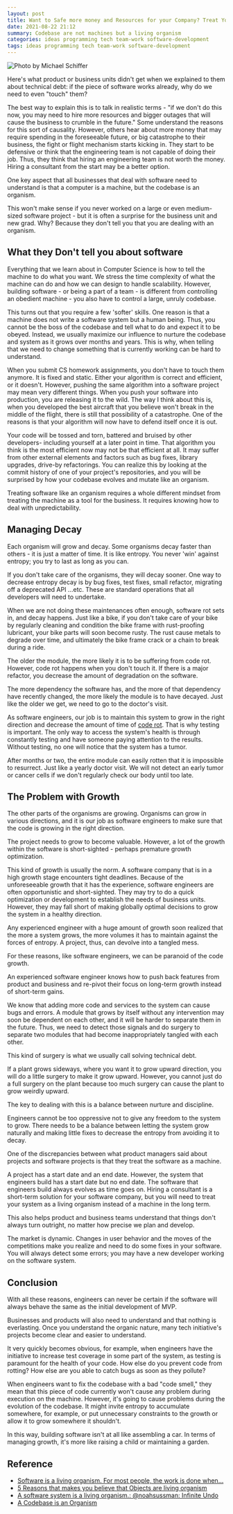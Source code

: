 ```yaml
---
layout: post
title: Want to Safe more money and Resources for your Company? Treat Your Software as a Living Organism
date: 2021-08-22 21:12
summary: Codebase are not machines but a living organism
categories: ideas programming tech team-work software-development
tags: ideas programming tech team-work software-development
---
```




![Photo by Michael Schiffer](https://images.unsplash.com/photo-1535127022272-dbe7ee35cf33?ixid=MnwxMjA3fDB8MHxwaG90by1wYWdlfHx8fGVufDB8fHx8&ixlib=rb-1.2.1&auto=format&fit=crop&w=1050&q=80)

Here's what product or business units didn't get when we explained to them about technical debt: if the piece of software works already, why do we need to even "touch" them? 

The best way to explain this is to talk in realistic terms - "if we don't do this now, you may need to hire more resources and bigger outages that will cause the business to crumble in the future." Some understand the reasons for this sort of causality. However, others hear about more money that may require spending in the foreseeable future, or big catastrophe to their business, the fight or flight mechanism starts kicking in. They start to be defensive or think that the engineering team is not capable of doing their job. Thus, they think that hiring an engineering team is not worth the money. Hiring a consultant from the start may be a better option.

One key aspect that all businesses that deal with software need to understand is that a computer is a machine, but the codebase is an organism.

This won't make sense if you never worked on a large or even medium-sized software project - but it is often a surprise for the business unit and new grad. Why? Because they don't tell you that you are dealing with an organism.

## What they Don't tell you about software
Everything that we learn about in Computer Science is how to tell the machine to do what you want. We stress the time complexity of what the machine can do and how we can design to handle scalability. However, building software - or being a part of a team - is different from controlling an obedient machine - you also have to control a large, unruly codebase.

This turns out that you require a few 'softer' skills. One reason is that a machine does not write a software system but a human being. Thus, you cannot be the boss of the codebase and tell what to do and expect it to be obeyed. Instead, we usually maximize our influence to nurture the codebase and system as it grows over months and years. This is why, when telling that we need to change something that is currently working can be hard to understand. 

When you submit CS homework assignments, you don't have to touch them anymore. It is fixed and static. Either your algorithm is correct and efficient, or it doesn't. However, pushing the same algorithm into a software project may mean very different things. When you push your software into production, you are releasing it to the wild. The way I think about this is, when you developed the best aircraft that you believe won't break in the middle of the flight, there is still that possibility of a catastrophe. One of the reasons is that your algorithm will now have to defend itself once it is out. 

Your code will be tossed and torn, battered and bruised by other developers- including yourself at a later point in time. That algorithm you think is the most efficient now may not be that efficient at all. It may suffer from other external elements and factors such as bug fixes, library upgrades, drive-by refactorings. You can realize this by looking at the commit history of one of your project's repositories, and you will be surprised by how your codebase evolves and mutate like an organism.

Treating software like an organism requires a whole different mindset from treating the machine as a tool for the business. It requires knowing how to deal with unpredictability. 

## Managing Decay
Each organism will grow and decay. Some organisms decay faster than others - it is just a matter of time. It is like entropy. You never 'win' against entropy; you try to last as long as you can. 

If you don't take care of the organisms, they will decay sooner. One way to decrease entropy decay is by bug fixes, test fixes, small refactor, migrating off a deprecated API ...etc. These are standard operations that all developers will need to undertake. 

When we are not doing these maintenances often enough, software rot sets in, and decay happens. Just like a bike, if you don't take care of your bike by regularly cleaning and condition the bike frame with rust-proofing lubricant, your bike parts will soon become rusty. The rust cause metals to degrade over time, and ultimately the bike frame crack or a chain to break during a ride.

The older the module, the more likely it is to be suffering from code rot. However, code rot happens when you don't touch it.  If there is a major refactor, you decrease the amount of degradation on the software. 

The more dependency the software has, and the more of that dependency have recently changed, the more likely the module is to have decayed. Just like the older we get, we need to go to the doctor's visit. 

As software engineers, our job is to maintain this system to grow in the right direction and decrease the amount of time of [code rot](https://en.wikipedia.org/wiki/Software_rot). That is why testing is important. The only way to access the system's health is through constantly testing and have someone paying attention to the results. Without testing, no one will notice that the system has a tumor. 

After months or two, the entire module can easily rotten that it is impossible to resurrect. Just like a yearly doctor visit. We will not detect an early tumor or cancer cells if we don't regularly check our body until too late.



## The Problem with Growth
The other parts of the organisms are growing. Organisms can grow in various directions, and it is our job as software engineers to make sure that the code is growing in the right direction. 

The project needs to grow to become valuable. However, a lot of the growth within the software is short-sighted - perhaps premature growth optimization. 

This kind of growth is usually the norm. A software company that is in a high growth stage encounters tight deadlines. Because of the unforeseeable growth that it has the experience, software engineers are often opportunistic and short-sighted. They may try to do a quick optimization or development to establish the needs of business units. However, they may fall short of making globally optimal decisions to grow the system in a healthy direction.

Any experienced engineer with a huge amount of growth soon realized that the more a system grows, the more volumes it has to maintain against the forces of entropy. A project, thus, can devolve into a tangled mess. 

For these reasons, like software engineers, we can be paranoid of the code growth. 

An experienced software engineer knows how to push back features from product and business and re-pivot their focus on long-term growth instead of short-term gains. 

We know that adding more code and services to the system can cause bugs and errors. A module that grows by itself without any intervention may soon be dependent on each other, and it will be harder to separate them in the future. Thus, we need to detect those signals and do surgery to separate two modules that had become inappropriately tangled with each other. 

This kind of surgery is what we usually call solving technical debt.

If a plant grows sideways, where you want it to grow upward direction, you will do a little surgery to make it grow upward. However, you cannot just do a full surgery on the plant because too much surgery can cause the plant to grow weirdly upward. 

The key to dealing with this is a balance between nurture and discipline. 

Engineers cannot be too oppressive not to give any freedom to the system to grow. There needs to be a balance between letting the system grow naturally and making little fixes to decrease the entropy from avoiding it to decay.

One of the discrepancies between what product managers said about projects and software projects is that they treat the software as a machine. 

A project has a start date and an end date. However, the system that engineers build has a start date but no end date. The software that engineers build always evolves as time goes on.  Hiring a consultant is a short-term solution for your software company, but you will need to treat your system as a living organism instead of a machine in the long term. 

This also helps product and business teams understand that things don't always turn outright, no matter how precise we plan and develop. 

The market is dynamic. Changes in user behavior and the moves of the competitions make you realize and need to do some fixes in your software. You will always detect some errors; you may have a new developer working on the software system. 

## Conclusion 
With all these reasons, engineers can never be certain if the software will always behave the same as the initial development of MVP. 

Businesses and products will also need to understand and that nothing is everlasting. Once you understand the organic nature, many tech initiative's projects become clear and easier to understand. 

It very quickly becomes obvious, for example, when engineers have the initiative to increase test coverage in some part of the system, as testing is paramount for the health of your code. How else do you prevent code from rotting? How else are you able to catch bugs as soon as they pollute?

When engineers want to fix the codebase with a bad "code smell," they mean that this piece of code currently won't cause any problem during execution on the machine. However, it's going to cause problems during the evolution of the codebase. It might invite entropy to accumulate somewhere, for example, or put unnecessary constraints to the growth or allow it to grow somewhere it shouldn't. 

In this way, building software isn't at all like assembling a car. In terms of managing growth, it's more like raising a child or maintaining a garden.

## Reference
- [Software is a living organism. For most people, the work is done when…](https://osmancelik.medium.com/software-is-a-living-organism-acb840747bd4)
- [5 Reasons that makes you believe that Objects are living organism](https://www.linkedin.com/pulse/5-reasons-makes-you-believe-object-living-organism-naina-dhiman/)
- [A software system is a living organism.: @noahsussman: Infinite Undo](https://infiniteundo.com/post/129745180883/a-software-system-is-a-living-organism)
- [A Codebase is an Organism](https://meltingasphalt.com/a-codebase-is-an-organism/)
